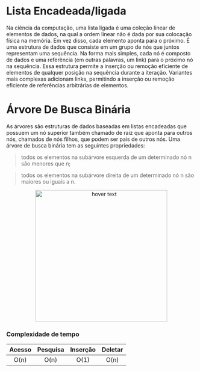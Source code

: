 # Lista Encadeada/ligada

Na ciência da computação, uma lista ligada é uma coleção linear de elementos de dados, na qual a ordem linear não é dada por sua colocação física na memória. Em vez disso, cada elemento aponta para o próximo. É uma estrutura de dados que consiste em um grupo de nós que juntos representam uma sequência. Na forma mais simples, cada nó é composto de dados e uma referência (em outras palavras, um link) para o próximo nó na sequência. Essa estrutura permite a inserção ou remoção eficiente de elementos de qualquer posição na sequência durante a iteração. Variantes mais complexas adicionam links, permitindo a inserção ou remoção eficiente de referências arbitrárias de elementos.

# Árvore De Busca Binária

As árvores são estruturas de dados baseadas em listas encadeadas que possuem um nó superior também chamado de raiz que aponta para outros nós, chamados de nós filhos, que podem ser pais de outros nós. Uma árvore de busca binária tem as seguintes propriedades:

> todos os elementos na subárvore esquerda de um determinado nó n são menores que n;

> todos os elementos na subárvore direita de um determinado nó n são maiores ou iguais a n.

<p align="center">
  <img src="https://i.stack.imgur.com/kq6bn.gif" width="350" title="hover text">
</p>

### Complexidade de tempo

| Acesso    | Pesquisa  | Inserção  | Deletar   |
| :-------: | :-------: | :-------: | :-------: |
| O(n)      | O(n)      | O(1)      | O(n)      |
